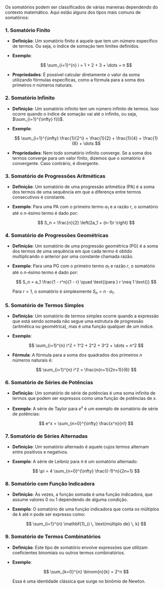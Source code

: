 Os somatórios podem ser classificados de várias maneiras dependendo do contexto matemático. Aqui estão alguns dos tipos mais comuns de somatórios:

### 1. **Somatório Finito**

- **Definição**: Um somatório finito é aquele que tem um número específico de termos. Ou seja, o índice de somação tem limites definidos.
- **Exemplo**:

  $$
  \sum_{i=1}^{n} i = 1 + 2 + 3 + \dots + n
  $$

- **Propriedades**: É possível calcular diretamente o valor da soma utilizando fórmulas específicas, como a fórmula para a soma dos primeiros $n$ números naturais.

### 2. **Somatório Infinito**

- **Definição**: Um somatório infinito tem um número infinito de termos. Isso ocorre quando o índice de somação vai até o infinito, ou seja, $\sum_{i=1}^{\infty} f(i)$.
- **Exemplo**:

  $$
  \sum_{i=1}^{\infty} \frac{1}{2^i} = \frac{1}{2} + \frac{1}{4} + \frac{1}{8} + \dots
  $$

- **Propriedades**: Nem todo somatório infinito converge. Se a soma dos termos converge para um valor finito, dizemos que o somatório é convergente. Caso contrário, é divergente.

### 3. **Somatório de Progressões Aritméticas**

- **Definição**: Um somatório de uma progressão aritmética (PA) é a soma dos termos de uma sequência em que a diferença entre termos consecutivos é constante.
- **Exemplo**: Para uma PA com o primeiro termo $a_1$ e a razão $r$, o somatório até o $n$-ésimo termo é dado por:

  $$
  S_n = \frac{n}{2} \left(2a_1 + (n-1)r \right)
  $$

### 4. **Somatório de Progressões Geométricas**

- **Definição**: Um somatório de uma progressão geométrica (PG) é a soma dos termos de uma sequência em que cada termo é obtido multiplicando o anterior por uma constante chamada razão.
- **Exemplo**: Para uma PG com o primeiro termo $a_1$ e razão $r$, o somatório até o $n$-ésimo termo é dado por:

  $$
  S_n = a_1 \frac{1 - r^n}{1 - r} \quad \text{(para } r \neq 1 \text{)}
  $$

  Para $r = 1$, o somatório é simplesmente $S_n = n \cdot a_1$.

### 5. **Somatório de Termos Simples**

- **Definição**: Um somatório de termos simples ocorre quando a expressão que está sendo somada não segue uma estrutura de progressão (aritmética ou geométrica), mas é uma função qualquer de um índice.
- **Exemplo**:

  $$
  \sum_{i=1}^{n} i^2 = 1^2 + 2^2 + 3^2 + \dots + n^2
  $$

- **Fórmula**: A fórmula para a soma dos quadrados dos primeiros $n$ números naturais é:

  $$
  \sum_{i=1}^{n} i^2 = \frac{n(n+1)(2n+1)}{6}
  $$

### 6. **Somatório de Séries de Potências**

- **Definição**: Um somatório de série de potências é uma soma infinita de termos que podem ser expressos como uma função de potências de $x$.
- **Exemplo**: A série de Taylor para $e^x$ é um exemplo de somatório de série de potências:

  $$
  e^x = \sum_{n=0}^{\infty} \frac{x^n}{n!}
  $$

### 7. **Somatório de Séries Alternadas**

- **Definição**: Um somatório alternado é aquele cujos termos alternam entre positivos e negativos.
- **Exemplo**: A série de Leibniz para $\pi$ é um somatório alternado:

  $$
  \pi = 4 \sum_{n=0}^{\infty} \frac{(-1)^n}{2n+1}
  $$

### 8. **Somatório com Função Indicadora**

- **Definição**: Às vezes, a função somada é uma função indicadora, que assume valores 0 ou 1 dependendo de alguma condição.
- **Exemplo**: O somatório de uma função indicadora que conta os múltiplos de $k$ até $n$ pode ser expresso como:

  $$
  \sum_{i=1}^{n} \mathbf{1}_{i \, \text{múltiplo de} \, k}
  $$

### 9. **Somatório de Termos Combinatórios**

- **Definição**: Este tipo de somatório envolve expressões que utilizam coeficientes binomiais ou outros termos combinatórios.
- **Exemplo**:

  $$
  \sum_{k=0}^{n} \binom{n}{k} = 2^n
  $$

  Essa é uma identidade clássica que surge no binômio de Newton.
